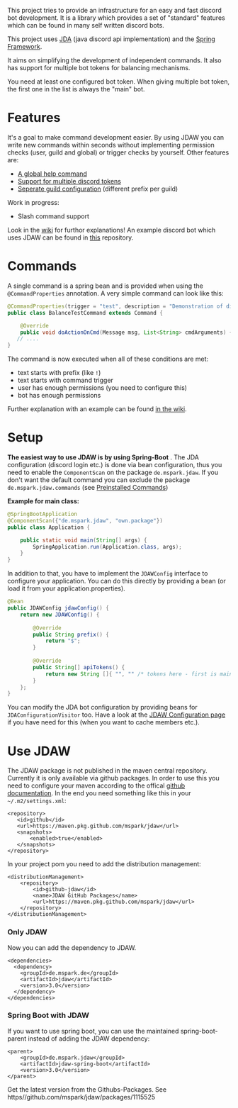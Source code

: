 
This project tries to provide an infrastructure for an easy and fast discord bot development. It is a library which provides a set of "standard" features which can be found in many self written discord bots.

This project uses [JDA](https://github.com/DV8FromTheWorld/JDA) (java discord api implementation) and the [Spring Framework](https://spring.io/projects/spring-framework). 


It aims on simplifying the development of independent commands. It also has support for multiple bot tokens for balancing mechanisms.

You need at least one configured bot token. When giving multiple bot token, the first one in the list is always the "main" bot. 

# Features
It's a goal to make command development easier. By using JDAW you can write new commands within seconds without implementing permission checks (user, guild and global) or trigger checks by yourself. Other features are:

* [A global help command](../../wiki/Help-Command)
* [Support for multiple discord tokens](../../Command-Balancing)
* [Seperate guild configuration](../../wiki/Multiguild-Support) (different prefix per guild)

Work in progress:
* Slash command support

Look in the [wiki](../../wiki) for furthor explanations!
An example discord bot which uses JDAW can be found in [this](https://github.com/mspark/example-jdaw) repository. 

# Commands

A single command is a spring bean and is provided when using the `@CommandProperties` annotation. A very simple command can look like this:

```java
@CommandProperties(trigger = "test", description = "Demonstration of different JDA execution")
public class BalanceTestCommand extends Command {

    @Override
    public void doActionOnCmd(Message msg, List<String> cmdArguments) {}
   // ....
}

```
The command is now executed when all of these conditions are met:
* text starts with prefix (like `!`)
* text starts with command trigger
* user has enough permissions (you need to configure this)
* bot has enough permissions

Further explanation with an example can be found [in the wiki](../../wiki/Writing-Commands). 

# Setup
**The easiest way to use JDAW is by using Spring-Boot** . The JDA configuration (discord login etc.) is done via bean configuration, thus you need to enable the `ComponentScan` on the package `de.mspark.jdaw`. If you don't want the default command you can exclude the package `de.mspark.jdaw.commands` (see [Preinstalled Commands](../../wiki/Preinstalled-Commands))


**Example for main class:**

```java
@SpringBootApplication
@ComponentScan({"de.mspark.jdaw", "own.package"})
public class Application {

    public static void main(String[] args) {
        SpringApplication.run(Application.class, args);
    }
}

````
In addition to that, you have to implement the `JDAWConfig` interface to configure your application. You can do this directly by providing a bean (or load it from your application.properties). 

```java
@Bean
public JDAWConfig jdawConfig() {
    return new JDAWConfig() {
            
        @Override
        public String prefix() {
            return "$";
        }
       
        @Override
        public String[] apiTokens() {
            return new String []{ "", "" /* tokens here - first is main*/ };
        }
    };
}
```

You can modify the JDA bot configuration by providing beans for `JDAConfigurationVisitor` too. Have a look at the [JDAW Configuration page](../../wiki/JDAW-Configuration) if you have need for this (when you want to cache members etc.). 

# Use JDAW
The JDAW package is not published in the maven central repository. Currently it is only available via github packages. In order to use this you need to configure your maven according to the offical [github documentation](https://docs.github.com/en/packages/working-with-a-github-packages-registry/working-with-the-apache-maven-registry#authenticating-with-a-personal-access-token). In the end you need something like this in your `~/.m2/settings.xml`:

```
<repository>
   <id>github</id>
   <url>https://maven.pkg.github.com/mspark/jdaw</url>
   <snapshots>
       <enabled>true</enabled>
   </snapshots>
</repository>
```


In your project pom you need to add the distribution management: 

```
<distributionManagement>
	<repository>
		<id>github-jdaw</id>
		<name>JDAW GitHub Packages</name>
		<url>https://maven.pkg.github.com/mspark/jdaw</url>
	</repository>
</distributionManagement>
```

### Only JDAW
Now you can add the dependency to JDAW.

```
<dependencies>
  <dependency>
    <groupId>de.mspark.de</groupId>
    <artifactId>jdaw</artifactId>
    <version>3.0</version>
  </dependency>
</dependencies>

```

### Spring Boot with JDAW
If you want to use spring boot, you can use the maintained spring-boot-parent instead of adding the JDAW dependency:

```
<parent>
	<groupId>de.mspark.jdaw</groupId>
	<artifactId>jdaw-spring-boot</artifactId>
	<version>3.0</version>
</parent>
```
Get the latest version from the Githubs-Packages. See https//github.com/mspark/jdaw/packages/1115525

